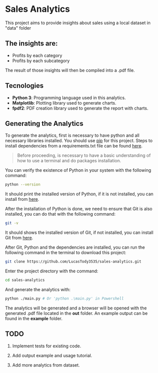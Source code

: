 # Sales Analytics

This project aims to provide insights about sales using a local dataset in "data" folder

The insights are:
-
- Profits by each category
- Profits by each subcategory

The result of those insights will then be compiled into a .pdf file.

## Tecnologies

- **Python 3**: Programming language used in this analytics.
- **Matplotlib**: Plotting library used to generate charts.
- **fpdf2**: PDF creation library used to generate the report with charts.

## Generating the Analytics

To generate the analytics, first is necessary to have python and all necessary libraries installed. You should use [pip](https://pypi.org/project/pip/) for this project. Steps to install dependencies from a requirements.txt file can be found [here](https://pip.pypa.io/en/stable/getting-started/#install-multiple-packages-using-a-requirements-file).

> Before proceeding, is necessary to have a basic understanding of how to use a terminal and do packages installation.

You can verify the existence of Python in your system with the following command:

```bash
python --version
```

It should print the installed version of Python, if it is not installed, you can install from [here](https://www.python.org/downloads/).

After the installation of Python is done, we need to ensure that Git is also installed, you can do that with the following command:

```bash
git -v
```

It should shows the installed version of Git, if not installed, you can install Git from [here](https://git-scm.com/downloads).

After Git, Python and the dependencies are installed, you can run the following command in the terminal to download this project:

```bash
git clone https://github.com/LucasTody3535/sales-analytics.git
```

Enter the project directory with the command:

```bash
cd sales-analytics
```

And generate the analytics with:

```bash
python ./main.py # Or 'python .\main.py' in Powershell
```

The analytics will be generated and a browser will be opened with the generated .pdf file located in the **out** folder. An example output can be found in the **example** folder.

## TODO

<ol>
    <li>
        <p>
            Implement tests for existing code.
        </p>
    </li>
    <li>
        <p>
            Add output example and usage tutorial.
        </p>
    </li>
    <li>
        <p>
            Add more analytics from dataset.
        </p>
    </li>
</ol>

